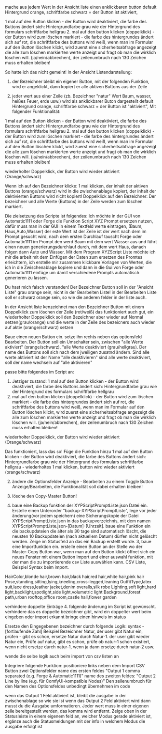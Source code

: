 
mache aus jedem Wert in der Ansicht liste einen anklickbaren button default Hintergrund orange, schriftfarbe schwarz = der Button ist aktiviert,

1 mal auf den Button klicken - der Button wird deaktiviert, die farbe des Buttons ändert sich: Hintergrundfarbe grau wie der Hintergrund des formulars schriftfarbe hellgrau
2. mal auf den button klicken (doppelklick) - der Button wird zum löschen markiert - die farbe des hintergrundes ändert sich auf rot, die schriftfarbe des buttons wird weiß, wenn man im Formular auf den Button löschen klickt, wird zuerst eine sicherheitsabfrage angezeigt die alle zum löschen markierten werte anzeigt und fragt ob man die wirklich löschen will. (ja/nein/abbrechen), der zeilenumbruch nach 130 Zeichen muss erhalten bleiben!

So hatte ich das nicht gemeint!
In der Ansicht Listendarstellung:
1. der Bezeichner bleibt ein eigener Button, mit der folgenden Funktion, wird er angeklickt, dann kopiert er alle aktiven Buttons aus der Zeile

2. jeder wert aus einer Zeile (zb. Bezeichner "natur" Wert Baum, wasser, heißes Feuer, erde usw.) wird als anklickbarer Buton dargestellt
default Hintergrund orange, schriftfarbe schwarz = der Button ist "aktiviert",
Mit folgender Funktionalität:

1 mal auf den Button klicken - der Button wird deaktiviert, die farbe des Buttons ändert sich: Hintergrundfarbe grau wie der Hintergrund des formulars schriftfarbe hellgrau
2. mal auf den button klicken (doppelklick) - der Button wird zum löschen markiert - die farbe des hintergrundes ändert sich auf rot, die schriftfarbe des buttons wird weiß, wenn man im Formular auf den Button löschen klickt, wird zuerst eine sicherheitsabfrage angezeigt die alle zum löschen markierten werte anzeigt und fragt ob man die wirklich löschen will. (ja/nein/abbrechen), der zeilenumbruch nach 130 Zeichen muss erhalten bleiben!

wiederholter Doppelklick, der Button wird wieder aktiviert (Orange/schwarz)

Wenn ich auf den Bezeichner klicke:
1 mal klicken, der inhalt der aktiven Buttons (orange/schwarz) wird in die zwischenablage kopiert, der inhalt der dektivierten Buttons wird nicht kopiert!
Doppelklick auf den Bezeichner:
Der bezeichner und alle Werte (Buttons) in der Zeile werden zum löschen markiert.


Die zielsetzung des Scripte ist folgendes: Ich möchte in der GUI von Automatic1111 oder Forge die Funktion Script XYZ Prompt ersetzen nutzen, dafür muss man in der GUI in einem Textfeld werte eintragen, (Baum, Haus,Auto,Wasser) der este Wert ist der Zeile ist der wert nach dem im Prompt gesucht wird, nach dem ersten Durchlauf tauscht Forge oder Automatic1111 im Prompt den werd Baum mit dem wert Wasser aus und führt einen neuen generierungsdurchlauf durch, mit dem wert Haus, danach folgen dann Auto und Wasser.
Mit dem Program XYZScript Liste möchte ich mir die arbeit mit dem Einfügen der Daten zum ersetzen des Promtes erleichtern, ich erstelle mir zusammen klickbare Vorlagen von Werten, die ich in die Zwischenablage kopiere und dann in die Gui von Forge oder Automatic1111 einfüge um damit verschiedene Prompts automatisch generieren zu lassen.

Du hast mich falsch verstanden! Der Bezeichner Button soll in der "Ansicht Liste" grau orange sein, nicht in der Bearbeiten Liste! in der Bearbeiten Liste soll er schwarz orange sein, so wie die anderen felder in der liste auch.

In der Ansicht liste kenzeichnet man den Bezeichner Button mit einem Doppelklick zum löschen der Zeile (rot/weiß) das funktioniert auch gut, ein wiederholter Doppelklick soll den Bezeichner aber wieder auf Normal setzen(grau/orange) und die werte in der Zeile des bezeicners auch wieder auf aktiv (orange/schwarz) setzen

Baue einen neuen Button ein. setze ihn rechts neben das optionsfeld Bearbeiten. Der Button soll ein Umschalter sein, zwischen "alle Werte aktiviert" (orange/schwarz), "alle Werte deaktiviert (grau/hellgrau). Der name des Buttons soll sich nach dem jweiligen zusatnd ändern. Sind alle werte aktiviert ist der Name "alle deaktivieren" sind alle werte deaktiviert, soll der name wechseln auf "alle aktivieren"

passe bitte folgendes im Script an:
1. Jetziger zustand:
1 mal auf den Button klicken - der Button wird deaktiviert, die farbe des Buttons ändert sich: Hintergrundfarbe grau wie der Hintergrund des formulars schriftfarbe hellgrau
2. mal auf den button klicken (doppelklick) - der Button wird zum löschen markiert - die farbe des hintergrundes ändert sich auf rot, die schriftfarbe des buttons wird weiß, wenn man im Formular auf den Button löschen klickt, wird zuerst eine sicherheitsabfrage angezeigt die alle zum löschen markierten werte anzeigt und fragt ob man die wirklich löschen will. (ja/nein/abbrechen), der zeilenumbruch nach 130 Zeichen muss erhalten bleiben!

wiederholter Doppelklick, der Button wird wieder aktiviert (Orange/schwarz)

Das funktioniert, lass das so!
Füge die Funktion hinzu
1 mal auf den Button klicken - der Button wird deaktiviert, die farbe des Buttons ändert sich: Hintergrundfarbe grau wie der Hintergrund des formulars schriftfarbe hellgrau - wiederholtes 1 mal klicken, button wird wieder aktiviert (orange/schwarz)

2. ändere die Optionsfelder Anzeige - Bearbeiten zu einem Toggle Button Anzeige/Bearbeiten, die Funktionalität soll dabei erhalten bleiben!


1. lösche den Copy-Master Button!
2. baue eine Backup funktion der XYPScriptPromptListe.json Datei ein. Erstelle einen Unterorder "backup-XYPScriptPromptListe", lege vor jeder änderung(vor jedem speichern) eine Sicherungskopie der Datei XYPScriptPromptListe.json in das backupverzeichnis, mit dem namen XYPScriptPromptListe.json-[Datum]-[Uhrzeit]. baue eine Funktion ein die backupdateien die älter als 30 tage sind automatisch löscht, die neusten 10 Backupdateien (nach aktuellem Datum) dürfen nicht gelöscht werden. Zeige im Statusfeld an das ein Backup erstellt wurde.
3, baue eine Importfunktion ein. erstelle einen Button an der Stelle wo der Master-Copy Button war, wenn man auf den Button klickt öffnet sich ein neues Fenster mit einem Button Import und einer auswahl funktion, mit der man die zu importierende csv Liste auswählen kann. CSV Liste, Beispiel Syntax beim import.

HairColor,blonde hair,brown hair,black hair,red hair,white hair,pink hair
Pose,standing,sitting,lying,kneeling,cross-legged,leaning
OutfitType,latex suit,lace dress,leather jacket,denim overalls,silk robe
Lighting,soft light,hard light,backlight,spotlight,side light,volumetric light
Background,forest path,urban rooftop,office room,castle hall,flower garden

verhindere doppelte Einträge
4. folgende änderung im Script ist gewünscht. verhindere das es doppelte bezeichner gibt, wird ein doppelter wert beim eingeben oder import erkannt bringe einen hinweis im status

Ersetze den Eingegebenen bezeichner durch folgende Logik: syntax -[fortlaufende Zahl] Beispiel Bezeichner Natur, der user gibt Natur ein, prüfen - gibt es schon, ersetze Natur durch Natur-1. der user gibt wieder Natur ein, Prüfe auf natur, gibt es schon, prüfe ob natur-1 schon existiert, wenn nicht ersetze durch natur-1, wenn ja dann ersetze durch natur-2 usw.

wende die selbe logik auch beim import von csv listen an

Integriere folgende Funktion:
positioniere links neben dem Import CSV Button zwei Optionsfelder
name des ersten feldes
"Output 1 comma separated
(e.g. Forge & Automatic1111)"
name des zweiten feldes:
"Output 2 Line by line
(e.g. für ComfyUI-kompatible Nodes)"
Den zeilenumbruch für den Namen des Optionsfeldes unbedingt übernehmen im code

wenn das Output 1 Feld aktiviert ist, bleibt die ausgabe in der zwischenablage so wie sie ist
wenn das Output 2 Feld aktiviert wird dann musst du die Ausgabe umformatieren. Jeder wert muss in einer eigenen zeile bereitgestellt werden, das komma wird entfernt.
Zeige oben in der Statusleiste in einem eigenem feld an, welcher Modus gerade aktiviert ist, ergänze auch die Statusmeldungen mit der info in welchem Modus die ausgabe erfolgt ist